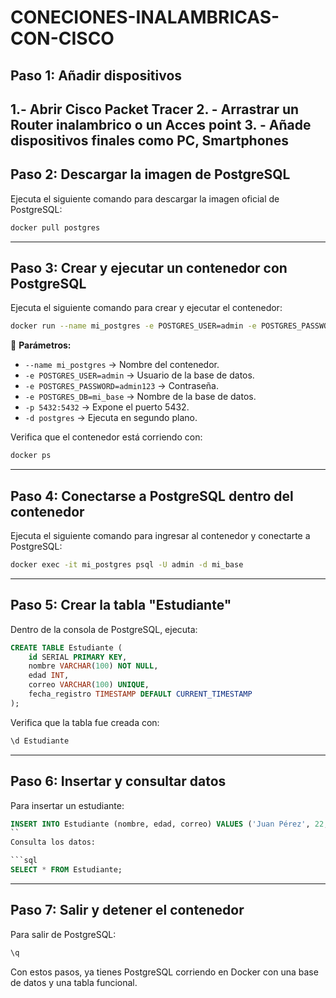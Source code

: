 # CONECIONES-INALAMBRICAS-CON-CISCO
## **Paso 1: Añadir dispositivos**
1.-  Abrir Cisco Packet Tracer
2. - Arrastrar un Router inalambrico o un Acces point
3. - Añade dispositivos finales como PC, Smartphones
---

## **Paso 2: Descargar la imagen de PostgreSQL**

Ejecuta el siguiente comando para descargar la imagen oficial de PostgreSQL:

```bash
docker pull postgres
```
---

## **Paso 3: Crear y ejecutar un contenedor con PostgreSQL**

Ejecuta el siguiente comando para crear y ejecutar el contenedor:

```bash
docker run --name mi_postgres -e POSTGRES_USER=admin -e POSTGRES_PASSWORD=admin123 -e POSTGRES_DB=mi_base -p 5432:5432 -d postgres
```
📌 **Parámetros:**
- `--name mi_postgres` → Nombre del contenedor.
- `-e POSTGRES_USER=admin` → Usuario de la base de datos.
- `-e POSTGRES_PASSWORD=admin123` → Contraseña.
- `-e POSTGRES_DB=mi_base` → Nombre de la base de datos.
- `-p 5432:5432` → Expone el puerto 5432.
- `-d postgres` → Ejecuta en segundo plano.

Verifica que el contenedor está corriendo con:

```bash
docker ps
```
---

## **Paso 4: Conectarse a PostgreSQL dentro del contenedor**

Ejecuta el siguiente comando para ingresar al contenedor y conectarte a PostgreSQL:

```bash
docker exec -it mi_postgres psql -U admin -d mi_base
```
---

## **Paso 5: Crear la tabla "Estudiante"**

Dentro de la consola de PostgreSQL, ejecuta:

```sql
CREATE TABLE Estudiante (
    id SERIAL PRIMARY KEY,
    nombre VARCHAR(100) NOT NULL,
    edad INT,
    correo VARCHAR(100) UNIQUE,
    fecha_registro TIMESTAMP DEFAULT CURRENT_TIMESTAMP
);
```
Verifica que la tabla fue creada con:

```sql
\d Estudiante
```

---

## **Paso 6: Insertar y consultar datos**

Para insertar un estudiante:

```sql
INSERT INTO Estudiante (nombre, edad, correo) VALUES ('Juan Pérez', 22, 'juanperez@gmail.com');
``
Consulta los datos:

```sql
SELECT * FROM Estudiante;
```
---

## **Paso 7: Salir y detener el contenedor**

Para salir de PostgreSQL:

```sql
\q
```
Con estos pasos, ya tienes PostgreSQL corriendo en Docker con una base de datos y una tabla funcional.

